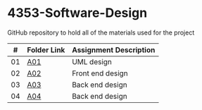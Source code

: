 # 4353-Software-Design
GitHub repository to hold all of the materials used for the project

|   #   | Folder Link | Assignment Description |
| :---: | ----------- | ---------------------- |
| 01 | [A01](https://github.com/randymesso/4353-Software-Design/tree/main/Assignment%201) |  UML design |
| 02 | [A02](https://github.com/randymesso/4353-Software-Design/tree/main/Assignment%202) | Front end design |
| 03 | [A03](https://github.com/randymesso/4353-Software-Design/tree/main/Assignment%203) | Back end design |
| 04 | [A04](https://github.com/randymesso/4353-Software-Design/tree/main/Assignment%203) | Back end design |
